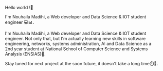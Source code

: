 Hello world !👋

I'm Nouhaila Madihi, a Web developer and Data Science & IOT student engineer 💻📊.

I'm Nouhaila Madihi, a Web developer and Data Science & IOT student engineer. Not only that, but I'm actually learning new skills in software engineering, networks, systems administration, AI and Data Science as a 2nd year student at National School of Computer Science and Systems Analysis (ENSIAS)🔺.

Stay tuned for next project at the soon future, it doesn't take a long time⏱️👊.
